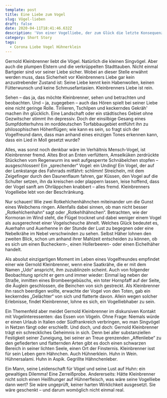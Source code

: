 ```yaml
---
template: post
title: Eine Liebe zum Vogel
slug: Vögel-lieben
draft: false
date: 2020-04-11T18:41:46.632Z
description: 'Von einer Vogelliebe, der zum Glück die letzte Konsequenz fehlt'
category: Short Story
tags:
  - Corona Liebe Vogel Hühnerklein
---
```

Gernold Kleinbrenner liebt die Vögel. Natürlich die kleinen Singvögel. Aber auch die plumpen Elstern und die verkrüppelten Stadttauben. Nicht einmal Bartgeier sind vor seiner Liebe sicher. Wobei an dieser Stelle erwähnt werden muss, dass Sicherheit vor Kleinbrenners Liebe gar kein anzustrebender Zustand ist: Seine Liebe kennt kein Habenwollen, keinen Fütterwunsch und keine Schmusefantasien. Kleinbrenners Liebe ist rein.



Sehen – das ja, das möchte Kleinbrenner, sehen und betrachten und beobachten. Und – ja, zugegeben – auch das Hören spielt bei seiner Liebe eine nicht geringe Rolle. Tirilieren, Tschilpen und keckerndes Gekräh' machen ihn glücklich. Eine Landschaft oder ein städtisches Gebiet ohne Gezwitscher stimmt ihn depressiv. Doch der einsilbige Gesang eines Sumpfdotterhuhns im norddeutschen Torfabbaugebiet entführt ihn zu philosophischen Höhenflügen; wie kann es sein, so fragt sich der Vogelfreund dann, dass man anhand eines einzigen Tones erkennen kann, dass ein Lied in Moll gesetzt wurde?



Alles, was sonst noch denkbar wäre im Verhältnis Mensch-Vogel, ist Kleinbrenner fremd. Altes Brot an Enten verfüttern, Amselküken zerdrückte Stückchen vom Regenwurm ins weit aufgesperrte Schnäbelchen stopfen – ausgeschlossen! Ein „sprechender“ Vogel: ein Unding! Ein Vogel, der auf der Lenkstange des Fahrrads mitfährt: schlimm! Streicheln, mit dem Zeigefinger durch den Daunenflaum fahren, gar Küssen, den Vogel auf die Schulter setzen, ihn da kreischen oder plappern lassen, leise hoffend, dass der Vogel sanft am Ohrläppchen knabbert – alles fremd. Kleinbrenners Vogelliebe lebt von der Beschränkung.



Nur schauen! Wie zwei Rotkehlchenhähnchen miteinander um die Gunst eines Weibchens ringen. Allenfalls dabei sinnen, ob man nicht besser „Rotkehlchenhahn“ sagt oder „Rotkehlhähnchen“. Betrachten, wie der Kormoran im Wind steht, die Flügel trocknet und dabei weniger einem Vogel als ausgerechnet einer Vogelscheuche ähnelt. Welches Glück bedeutet es, Auerhahn und Auerhenne in der Stunde der Lust zu begegnen oder eine Nebelkrähe im Nebel verschwinden zu sehen. Selbst Häher lohnen den zweiten Blick, schon um anhand ihrer Mahlzeit entscheiden zu können, ob es sich um einen Bucheckern-, einen Hollerbeeren- oder einen Eichelhäher handelt.



Als absolut einzigartigen Moment im Leben eines Vogelfreundes empfindet einer wie Gernold Kleinbrenner, wenn eine Saatkrähe, die er mit dem Namen „Udo“ anspricht, ihm zuzublinzeln scheint. Auch von folgender Beobachtung spricht er gern und immer wieder: Einmal lag neben der Straße, inmitten eines Brombeergebüschs, ein toter Hornpfaff auf der Seite, die Äuglein geschlossen, die Beinchen von sich gestreckt. Als Kleinbrenner ihn rasch beerdigen wollte, erwachte der Vogel von den Toten, gab ein keckerndes „Gelächter“ von sich und flatterte davon. Allein wegen solcher Erlebnisse, findet Kleinbrenner, lohne es sich, ein Vogelliebhaber zu sein.



Ein Themenfeld aber meidet Gernold Kleinbrenner im diskursiven Kontakt mit Vogelinteressenten: das Essen von Vögeln. Ohne Frage: Niemals würde er einen Urlaub in Italien oder Südfrankreich verbringen, wo man Singvögel in Netzen fängt oder erschießt. Und doch, und doch: Gernold Kleinbrenner trägt ein schreckliches Geheimnis in sich. Denn bei aller substanziellen Festigkeit seiner Zuneigung, bei seiner an Treue grenzenden „Affenliebe“ zu den gefiederten und flatternden Arten gibt es doch einen schwarzen Bereich in seiner lichten Seele, einen Ort der Finsternis. Kleinbrenner isst für sein Leben gern Hähnchen. Auch Hühnerklein. Huhn in Wein. Hühnersalami. Huhn in Aspik. Gegrillte Hähnchenleber.



Ein Mann, seine Leidenschaft für Vögel und seine Lust auf Huhn: ein gewaltiges Dilemma! Eine Zerreißprobe. Andererseits: Hätte Kleinbrenner nicht solch einen Heißhunger auf Hühnerfleisch, was wäre seine Vogelliebe dann wert? Sie wäre ungeprüft, keiner harten Wirklichkeit ausgesetzt. Sie wäre geschenkt – und darum womöglich nicht einmal real.